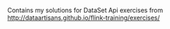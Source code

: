 Contains my solutions for DataSet Api exercises from http://dataartisans.github.io/flink-training/exercises/
